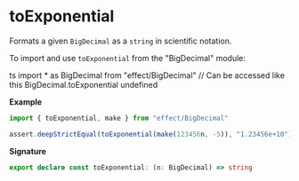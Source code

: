 # toExponential

Formats a given `BigDecimal` as a `string` in scientific notation.

To import and use `toExponential` from the "BigDecimal" module:

ts
import \* as BigDecimal from "effect/BigDecimal"
// Can be accessed like this
BigDecimal.toExponential
undefined

**Example**

```ts
import { toExponential, make } from "effect/BigDecimal"

assert.deepStrictEqual(toExponential(make(123456n, -5)), "1.23456e+10")
```

**Signature**

```ts
export declare const toExponential: (n: BigDecimal) => string
```
